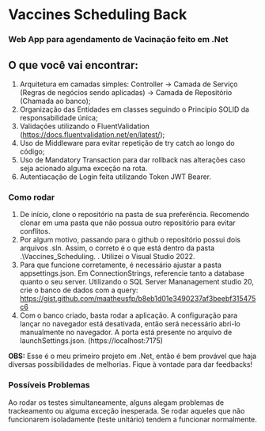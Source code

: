 # Vaccines Scheduling Back
### Web App para agendamento de Vacinação feito em .Net
## O que você vai encontrar:
1. Arquitetura em camadas simples: Controller -> Camada de Serviço (Regras de negócios sendo aplicadas) -> Camada de Repositório (Chamada ao banco);
2. Organização das Entidades em classes seguindo o Princípio SOLID da responsabilidade única;
3. Validações utilizando o FluentValidation (https://docs.fluentvalidation.net/en/latest/);
4. Uso de Middleware para evitar repetição de try catch ao longo do código;
5. Uso de Mandatory Transaction para dar rollback nas alterações caso seja acionado alguma exceção na rota.
6. Autentiacação de Login feita utilizando Token JWT Bearer.  

### Como rodar
1. De início, clone o repositório na pasta de sua preferência. Recomendo clonar em uma pasta que não possua outro repositório para evitar conflitos.
2. Por algum motivo, passando para o github o repositório possui dois arquivos .sln. Assim, o correto é o que está dentro da pasta .\Vaccines_Scheduling\. . Utilizei o Visual Studio 2022.
3. Para que funcione corretamente, é necessário ajustar a pasta appsettings.json. Em ConnectionStrings, referencie tanto a database quanto o seu server. Utilizando o 
SQL Server Mananagement studio 20, crie o banco de dados com a query: https://gist.github.com/maatheusfp/b8eb1d01e3490237af3beebf315475c6
4. Com o banco criado, basta rodar a aplicação. A configuração para lançar no navegador está desativada, então será necessário abri-lo manualmente no navegador. A porta está presente 
no arquivo de launchSettings.json. (https://localhost:7175)

**OBS:** Esse é o meu primeiro projeto em .Net, então é bem provável que haja diversas possibilidades de melhorias. Fique à vontade para dar feedbacks! 

### Possíveis Problemas 
Ao rodar os testes simultaneamente, alguns alegam problemas de trackeamento ou alguma exceção inesperada. Se rodar aqueles que não funcionarem isoladamente (teste unitário) tendem a funcionar
normalmente. 


